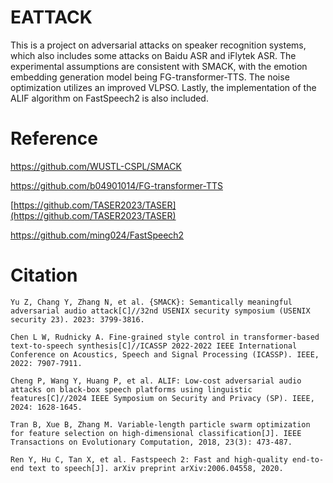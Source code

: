 # EATTACK

This is a project on adversarial attacks on speaker recognition systems, which also includes some attacks on Baidu ASR and iFlytek ASR. The experimental assumptions are consistent with SMACK, with the emotion embedding generation model being FG-transformer-TTS. The noise optimization utilizes an improved VLPSO. Lastly, the implementation of the ALIF algorithm on FastSpeech2 is also included.

# Reference

https://github.com/WUSTL-CSPL/SMACK

https://github.com/b04901014/FG-transformer-TTS

[https://github.com/TASER2023/TASER](https://github.com/TASER2023/TASER)

https://github.com/ming024/FastSpeech2

# Citation

```
Yu Z, Chang Y, Zhang N, et al. {SMACK}: Semantically meaningful adversarial audio attack[C]//32nd USENIX security symposium (USENIX security 23). 2023: 3799-3816.

Chen L W, Rudnicky A. Fine-grained style control in transformer-based text-to-speech synthesis[C]//ICASSP 2022-2022 IEEE International Conference on Acoustics, Speech and Signal Processing (ICASSP). IEEE, 2022: 7907-7911.

Cheng P, Wang Y, Huang P, et al. ALIF: Low-cost adversarial audio attacks on black-box speech platforms using linguistic features[C]//2024 IEEE Symposium on Security and Privacy (SP). IEEE, 2024: 1628-1645.

Tran B, Xue B, Zhang M. Variable-length particle swarm optimization for feature selection on high-dimensional classification[J]. IEEE Transactions on Evolutionary Computation, 2018, 23(3): 473-487.

Ren Y, Hu C, Tan X, et al. Fastspeech 2: Fast and high-quality end-to-end text to speech[J]. arXiv preprint arXiv:2006.04558, 2020.
```
